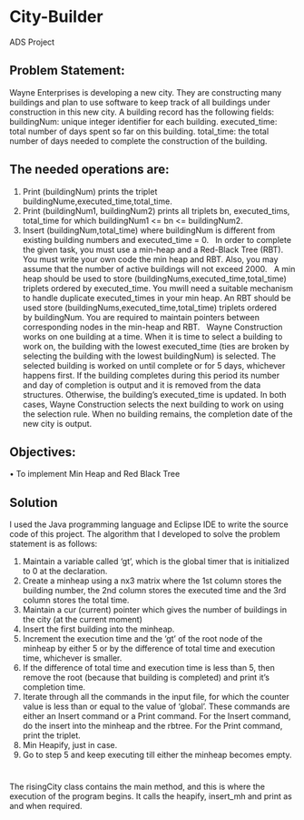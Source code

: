 # City-Builder
ADS Project



## Problem Statement:

Wayne Enterprises is developing a new city. They are constructing many buildings and plan to use software to keep track of all buildings under construction in this new city. A building record has the following fields:
buildingNum: unique integer identifier for each building.
executed_time: total number of days spent so far on this building.
total_time: the total number of days needed to complete the construction of the building.
 
## The needed operations are:
1. Print (buildingNum) prints the triplet buildingNume,executed_time,total_time.
2. Print (buildingNum1, buildingNum2) prints all triplets bn, executed_tims, total_time for which buildingNum1 <= bn <= buildingNum2.
3. Insert (buildingNum,total_time) where buildingNum is different from existing building numbers and executed_time = 0.
 
In order to complete the given task, you must use a min-heap and a Red-Black Tree (RBT). You must write your own code the min heap and RBT. Also, you may assume that the number of active buildings will not exceed 2000.
 
A min heap should be used to store (buildingNums,executed_time,total_time) triplets ordered by executed_time. You mwill need a suitable mechanism to handle duplicate executed_times in your min heap. An RBT should be used store (buildingNums,executed_time,total_time) triplets ordered by buildingNum. You are required to maintain pointers between corresponding nodes in the min-heap and RBT.
 
Wayne Construction works on one building at a time. When it is time to select a building to work on, the building with the lowest executed_time (ties are broken by selecting the building with the lowest buildingNum) is selected. The selected building is worked on until complete or for 5 days, whichever happens first. If the building completes during this period its number and day of completion is output and it is removed from the data structures. Otherwise, the building’s executed_time is updated. In both cases, Wayne Construction selects the next building to work on using the selection rule. When no building remains, the completion date of the new city is output.


## Objectives:
•	To implement Min Heap and Red Black Tree

## Solution

I used the Java programming language and Eclipse IDE to write the source code of this project. The algorithm that I developed to solve the problem statement is as follows:
1.	Maintain a variable called ‘gt’, which is the global timer that is initialized to 0 at the declaration.
2.	Create a minheap using a nx3 matrix where the 1st column stores the building number, the 2nd column stores the executed time and the 3rd column stores the total time.
3.	Maintain a cur (current) pointer which gives the number of buildings in the city (at the current moment)
4.	Insert the first building into the minheap.
5.	Increment the execution time and the ‘gt’ of the root node of the minheap by either 5 or by the difference of total time and execution time, whichever is smaller.
6.	If the difference of total time and execution time is less than 5, then remove the root (because that building is completed) and print it’s completion time.
7.	Iterate through all the commands in the input file, for which the counter value is less than or equal to the value of ‘global’. These commands are either an Insert command or a Print command. For the Insert command, do the insert into the minheap and the rbtree. For the Print command, print the triplet.
8.	Min Heapify, just in case.
9.	Go to step 5 and keep executing till either the minheap becomes empty.


#

The risingCity class contains the main method, and this is where the execution of the program begins. It calls the heapify, insert_mh and print as and when required.


